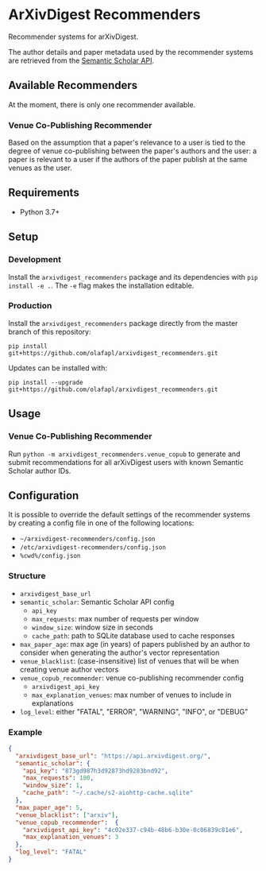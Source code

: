 # ArXivDigest Recommenders

Recommender systems for arXivDigest.

The author details and paper metadata used by the recommender systems are retrieved from the [Semantic Scholar API](https://api.semanticscholar.org/). 

## Available Recommenders

At the moment, there is only one recommender available.

### Venue Co-Publishing Recommender

Based on the assumption that a paper's relevance to a user is tied to the degree of venue co-publishing between the paper's authors and the user: a paper is relevant to a user if the authors of the paper publish at the same venues as the user. 

## Requirements

* Python 3.7+

## Setup

### Development

Install the `arxivdigest_recommenders` package and its dependencies with `pip install -e .`. The `-e` flag makes the installation editable.

### Production

Install the `arxivdigest_recommenders` package directly from the master branch of this repository:
```shell
pip install git+https://github.com/olafapl/arxivdigest_recommenders.git
```

Updates can be installed with:
```shell
pip install --upgrade git+https://github.com/olafapl/arxivdigest_recommenders.git
```

## Usage

### Venue Co-Publishing Recommender

Run `python -m arxivdigest_recommenders.venue_copub` to generate and submit recommendations for all arXivDigest users with known Semantic Scholar author IDs.

## Configuration

It is possible to override the default settings of the recommender systems by creating a config file in one of the following locations:
* `~/arxivdigest-recommenders/config.json`
* `/etc/arxivdigest-recommenders/config.json`
* `%cwd%/config.json`

### Structure

* `arxivdigest_base_url`
* `semantic_scholar`: Semantic Scholar API config
  * `api_key`
  * `max_requests`: max number of requests per window
  * `window_size`: window size in seconds
  * `cache_path`: path to SQLite database used to cache responses
* `max_paper_age`: max age (in years) of papers published by an author to consider when generating the author's vector representation
* `venue_blacklist`: (case-insensitive) list of venues that will be when creating venue author vectors
* `venue_copub_recommender`: venue co-publishing recommender config
  * `arxivdigest_api_key`
  * `max_explanation_venues`: max number of venues to include in explanations
* `log_level`: either "FATAL", "ERROR", "WARNING", "INFO", or "DEBUG"

### Example

```json
{
  "arxivdigest_base_url": "https://api.arxivdigest.org/",
  "semantic_scholar": {
    "api_key": "873gd987h3d92873hd9283bnd92",
    "max_requests": 100,
    "window_size": 1,
    "cache_path": "~/.cache/s2-aiohttp-cache.sqlite"
  },
  "max_paper_age": 5,
  "venue_blacklist": ["arxiv"],
  "venue_copub_recommender":  {
    "arxivdigest_api_key": "4c02e337-c94b-48b6-b30e-0c06839c81e6",
    "max_explanation_venues": 3
  },
  "log_level": "FATAL"
}
```
